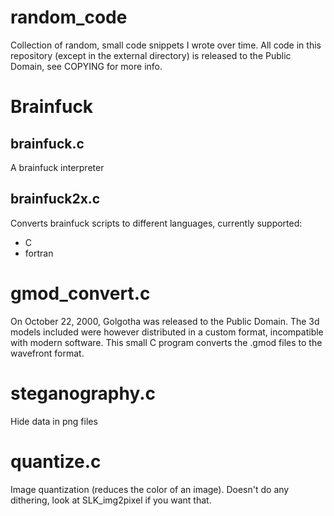 # random_code

Collection of random, small code snippets I wrote over time. All code in this repository (except in the external directory) is released to the Public Domain, see COPYING for more info.

# Brainfuck

## brainfuck.c

A brainfuck interpreter

## brainfuck2x.c

Converts brainfuck scripts to different languages, currently supported: 

* C
* fortran

# gmod_convert.c

On October 22, 2000, Golgotha was released to the Public Domain. The 3d models included were however distributed in a custom format, incompatible with modern software. This small C program converts the .gmod files to the wavefront format.

# steganography.c

Hide data in png files

# quantize.c

Image quantization (reduces the color of an image). Doesn't do any dithering, look at SLK_img2pixel if you want that.
